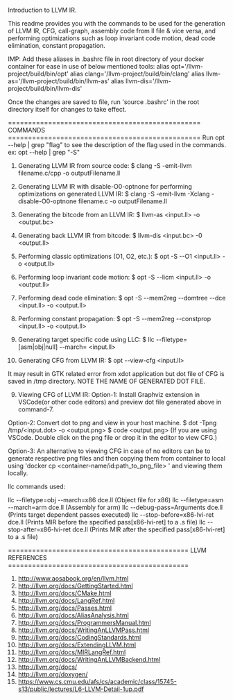 Introduction to LLVM IR. 

This readme provides you with the commands to be used for the generation of LLVM IR, CFG, call-graph, assembly code from ll file & vice versa, and performing optimizations such as loop invariant code motion, dead code elimination, constant propagation.

IMP:
Add these aliases in .bashrc file in root directory of your docker container for ease in use of below mentioned tools:
alias opt='/llvm-project/build/bin/opt'
alias clang='/llvm-project/build/bin/clang'
alias llvm-as='/llvm-project/build/bin/llvm-as'
alias llvm-dis='/llvm-project/build/bin/llvm-dis'

Once the changes are saved to file, run 'source .bashrc' in the root directory itself for changes to take effect.


================================================ COMMANDS ================================================
Run opt --help | grep "flag" to see the description of the flag used in the commands.
ex: opt --help | grep "-S"

1. Generating LLVM IR from source code:
$ clang -S -emit-llvm filename.c/cpp -o outputFilename.ll

2. Generating LLVM IR with disable-O0-optnone for performing optimizations on generated LLVM IR:
$ clang -S -emit-llvm -Xclang -disable-O0-optnone filename.c -o outputFilename.ll

3. Generating the bitcode from an LLVM IR:
$ llvm-as <input.ll> -o <output.bc>

4. Generating back LLVM IR from bitcode:
$ llvm-dis <input.bc> -0 <output.ll>

3. Performing classic optimizations (O1, O2, etc.):
$ opt -S --O1 <input.ll> -o <output.ll>

4. Performing loop invariant code motion: 
$ opt -S --licm <input.ll> -o <output.ll>

5. Performing dead code elimination:
$ opt -S --mem2reg --domtree --dce <input.ll> -o <output.ll> 

6. Performing constant propagation:
$ opt -S --mem2reg --constprop <input.ll> -o <output.ll>

7. Generating target specific code using LLC:
$ llc --filetype=[asm|obj|null] --march=<architecture> <input.ll>

8. Generating CFG from LLVM IR:
$ opt --view-cfg <input.ll>

It may result in GTK related error from xdot application but dot file of CFG is saved in /tmp directory. NOTE THE NAME OF GENERATED DOT FILE.

9. Viewing CFG of LLVM IR:
Option-1: Install Graphviz extension in VSCode(or other code editors) and preview dot file generated above in command-7.

Option-2: Convert dot to png and view in your host machine.
$ dot -Tpng /tmp/<input.dot> -o <output.png>
$ code <output.png>  (If you are using VSCode. Double click on the png file or drop it in the editor to view CFG.)

Option-3: An alternative to viewing CFG in case of no editors can be to generate respective png files and then copying them from container to local using 'docker cp <container-name/id:path_to_png_file> <destination in local>' and viewing them locally.

llc commands used: 

llc --filetype=obj --march=x86 dce.ll (Object file for x86)
llc --filetype=asm --march=arm dce.ll (Assembly for arm)
llc --debug-pass=Arguments dce.ll (Prints target dependent passes executed)
llc --stop-before=x86-lvi-ret dce.ll (Prints MIR before the specified pass[x86-lvi-ret] to a .s file)
llc --stop-after=x86-lvi-ret dce.ll (Prints MIR after the specified pass[x86-lvi-ret] to a .s file)

============================================= LLVM REFERENCES =============================================

1. http://www.aosabook.org/en/llvm.html
2. http://llvm.org/docs/GettingStarted.html
3. http://llvm.org/docs/CMake.html
4. http://llvm.org/docs/LangRef.html
5. http://llvm.org/docs/Passes.html
6. http://llvm.org/docs/AliasAnalysis.html
7. http://llvm.org/docs/ProgrammersManual.html
8. http://llvm.org/docs/WritingAnLLVMPass.html
9. http://llvm.org/docs/CodingStandards.html
10. http://llvm.org/docs/ExtendingLLVM.html
11. http://llvm.org/docs/MIRLangRef.html
12. http://llvm.org/docs/WritingAnLLVMBackend.html
13. http://llvm.org/docs/
14. http://llvm.org/doxygen/
15. https://www.cs.cmu.edu/afs/cs/academic/class/15745-s13/public/lectures/L6-LLVM-Detail-1up.pdf

